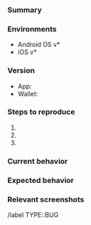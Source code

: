 ### Summary

### Environments
- Android OS v*
- iOS v*

### Version
- App:
- Wallet:

### Steps to reproduce
1.
2.
3.

### Current behavior

### Expected behavior

### Relevant screenshots

/label TYPE::BUG
